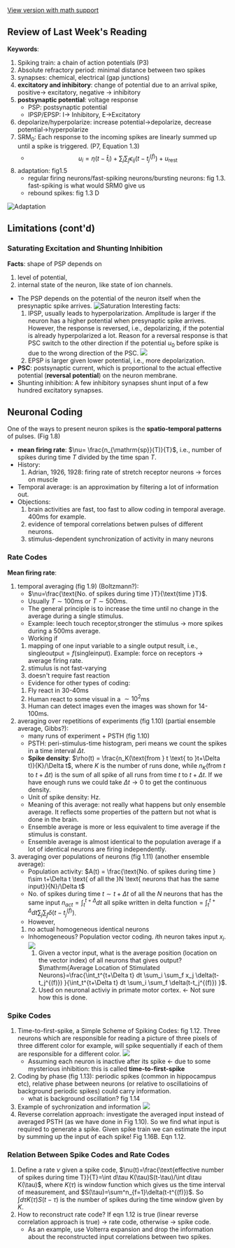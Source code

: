 [View version with math support](https://stackedit.io/viewer#!url=https://raw.githubusercontent.com/neuronstar/spiking-neuron-models/master/limitations-srm-contd-and-coding/index.md)

## Review of Last Week's Reading

**Keywords**:

1. Spiking train: a chain of action potentials (P3)
2. Absolute refractory period: minimal distance between two spikes
3. synapses: chemical, electrical (gap junctions)
4. **excitatory and inhibitory**: change of potential due to an arrival spike, positive-> excitatory, negative -> inhibitory
5. **postsynaptic potential**:  voltage response
	* PSP: postsynaptic potential
	* IPSP/EPSP: I-> Inhibitory, E->Excitatory
6. depolarize/hyperpolarize: increase potential->depolarize, decrease potential->hyperpolarize
7. $\text{SRM}_0$: Each response to the incoming spikes are linearly summed up until a spike is triggered. (P7, Equation 1.3)
   * $$u_i=\eta(t-\hat t_i)+ \sum_j \sum_f \epsilon_{ij}(t-t_j^{(f)}) + u_{\mathrm{rest}} $$
8. adaptation: fig1.5
	* regular firing neurons/fast-spiking neurons/bursting neurons: fig 1.3. fast-spiking is what would SRM0 give us
	* rebound spikes: fig 1.3 D

![Adaptation](https://raw.githubusercontent.com/neuronstar/spiking-neuron-models/master/assets/limitations-srm-contd-and-coding/adaptation-of-neurons.png)


## Limitations (cont'd)



### Saturating Excitation and Shunting Inhibition



**Facts**: shape of PSP depends on
1. level of potential,
2. internal state of the neuron, like state of ion channels.



* The PSP depends on the potential of the neuron itself when the presynaptic spike arrives.
  ![Saturation](https://raw.githubusercontent.com/neuronstar/spiking-neuron-models/master/assets/limitations-srm-contd-and-coding/saturation.png)
  Interesting facts:
  1. IPSP, usually leads to hyperpolarization. Amplitude is larger if the neuron has a higher potential when presynaptic spike arrives. However, the response is reversed, i.e., depolarizing, if the potential is already hyperpolarized a lot. Reason for a reversal response is that PSC switch to the other direction if the potential $u_0$ before spike is due to the wrong direction of the PSC.
  ![](https://raw.githubusercontent.com/neuronstar/spiking-neuron-models/master/assets/limitations-srm-contd-and-coding/reversed-ipsp.png)
  2. EPSP is larger given lower potential, i.e., more depolarization.
* **PSC**: postsynaptic current, which is proportional to the actual effective potential (**reversal potential**) on the neuron membrane.
* Shunting inhibition: A few inhibitory synapses shunt input of a few hundred excitatory synapses.



## Neuronal Coding


One of the ways to present neuron spikes is the **spatio-temporal patterns** of pulses. (Fig 1.8)

* **mean firing rate**: $\nu= \frac{n_{\mathrm{sp}}(T)}{T}$, i.e., number of spikes during time $T$ divided by the time span $T$.
* History:
  1. Adrian, 1926, 1928: firing rate of stretch receptor neurons -> forces on muscle
* Temporal average: is an approximation by filtering a lot of information out.
* Objections:
  1. brain activities are fast, too fast to allow coding in temporal average. 400ms for example.
  2. evidence of temporal correlations betwen pulses of different neurons.
  3. stimulus-dependent synchronization of activity in many neurons


### Rate Codes

**Mean firing rate**:
1. temporal averaging (fig 1.9) (Boltzmann?):
	* $\nu=\frac{\text{No. of spikes during time }T}{\text{time }T}$.
	* Usually $T\sim 100\mathrm{ms}$ or $T\sim 500\mathrm{ms}$.
	* The general principle is to increase the time until no change in the average during a single stimulus.
	* Example: leech touch receptor,stronger the stimulus -> more spikes during a $500\mathrm{ms}$ average.
	* Working if
	 1. mapping of one input variable to a single output result, i.e., $\mathrm{single output}=f(\mathrm{single input})$. Example: force on receptors -> average firing rate.
	 2. stimulus is not fast-varying
	 3. doesn't require fast reaction
	* Evidence for other types of coding:
	 1. Fly react in 30-40ms
	 2. Human react to some visual in a $\sim 10^2$ms
	 3. Human can detect images even the images was shown for 14-100ms.
2. averaging over repetitions of experiments (fig 1.10) (partial ensemble average, Gibbs?):
	* many runs of experiment + PSTH (fig 1.10)
	* PSTH: peri-stimulus-time histogram, peri means we count the spikes in a time interval $\Delta t$.
	* **Spike density**: $\rho(t) = \frac{n_K(\text{from } t \text{ to }t+\Delta t)}{K}/\Delta t$, where $K$ is the number of runs done, while $n_K(\text{from } t \text{ to }t+\Delta t)$ is the sum of all spike of all runs from time $t$ to $t+\Delta t$. If we have enough runs we could take $\Delta t\to 0$ to get the continuous density.
	* Unit of spike density: Hz.
	* Meaning of this average: not really what happens but only ensemble average. It reflects some properties of the pattern but not what is done in the brain.
	* Ensemble average is more or less equivalent to time average if the stimulus is constant.
	* Ensemble average is almost identical to the population average if a lot of identical neurons are firing independently.
3. averaging over populations of neurons (fig 1.11) (another ensemble average):
	* Population activity: $A(t) = \frac{\text{No. of spikes during time } t\sim t+\Delta t \text{ of all the }N \text{ neurons that has the same input}}{N}/\Delta t$
	* No. of spikes during time $t\sim t+\Delta t$ of all the $N$ neurons that has the same input $n_{act}=\int_t^{t+\Delta}dt \text{ all spike written in delta function}=\int_t^{t+\Delta}dt \sum_j\sum_f \delta(t-t_j^{(f)})$.
	* However,
	 1. no actual homogeneous identical neurons
	* Inhomogeneous? Population vector coding. $i$th neuron takes input $x_i$.
	  ![](https://raw.githubusercontent.com/neuronstar/spiking-neuron-models/master/assets/limitations-srm-contd-and-coding/population-vector-coding.png)
	  1. Given a vector input, what is the average position (location on the vector index) of all neurons that gives output?
	  $\mathrm{Average Location of Stimulated Neurons}=\frac{\int_t^{t+\Delta t} dt \sum_i \sum_f x_j \delta(t-t_j^{(f)}) }{\int_t^{t+\Delta t} dt \sum_i \sum_f \delta(t-t_j^{(f)}) }$.
	  2. Used on neuronal activiy in primate motor cortex. <- Not sure how this is done.



### Spike Codes

1. Time-to-first-spike, a Simple Scheme of Spiking Codes: fig 1.12. Three neurons which are responsible for reading a picture of three pixels of three different color for example, will spike sequentially if each of them are responsible for a different color.
   ![](https://raw.githubusercontent.com/neuronstar/spiking-neuron-models/master/assets/limitations-srm-contd-and-coding/simple-spike-coding-model-of-visual.png)
   * Assuming each neuron is inactive after its spike <- due to some mysterious inhibition: this is called **time-to-first-spike**
2. Coding by phase (fig 1.13): periodic spikes (common in hippocampus etc), relative phase between neurons (or relative to oscillatioins of background periodic spikes) could carry information.
   * what is background oscillation? fig 1.14
3. Example of sychronization and information
   ![](https://raw.githubusercontent.com/neuronstar/spiking-neuron-models/master/assets/limitations-srm-contd-and-coding/synchronized-for-same-objects.png)
4. Reverse correlation approach: investigate the averaged input instead of averaged PSTH (as we have done in Fig 1.10). So we find what input is required to generate a spike. Given spike train we can estimate the input by summing up the input of each spike! Fig 1.16B. Eqn 1.12.

### Relation Between Spike Codes and Rate Codes

1. Define a rate $\nu$ given a spike code, $\nu(t)=\frac{\text{effective number of spikes during time T}}{T}=\int d\tau K(\tau)S(t-\tau)/\int d\tau K(\tau)$, where $K(\tau)$ is window function which gives us the time interval of measurement, and $S(\tau)=\sum^n_{f=1}\delta(t-t^{(f)})$. So $\int d\tau K(\tau)S(t-\tau)$ is the number of spikes during the time window given by $K$.
2. How to reconstruct rate code? If eqn 1.12 is true (linear reverse correlation approach is true) -> rate code, otherwise -> spike code.
   * As an example, use Volterra expansion and drop the information about the reconstructed input correlations between two spikes.
